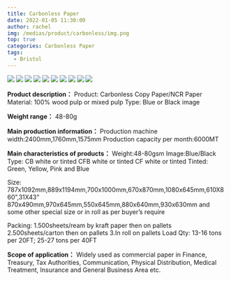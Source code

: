 ```yaml
---
title: Carbonless Paper
date: 2022-01-05 11:30:00
author: rachel
img: /medias/product/carbonless/img.png
top: true
categories: Carbonless Paper
tags:
  - Bristol
---
```


![](/medias/product/carbonless/img.png)
![](/medias/product/carbonless/img_1.png)
![](/medias/product/carbonless/img_2.png)
![](/medias/product/carbonless/img_3.png)
![](/medias/product/carbonless/img_4.png)
![](/medias/product/carbonless/img_5.png)
![](/medias/product/carbonless/img_6.png)
![](/medias/product/carbonless/img_7.png)
![](/medias/product/carbonless/img_8.png)
![](/medias/product/carbonless/img_9.png)

**Product description：**
Product: Carbonless Copy Paper/NCR Paper
Material: 100% wood pulp or mixed pulp
Type: Blue or Black image


**Weight range：**
48-80g


**Main production information：**
Production machine width:2400mm,1760mm,1575mm
Production capacity per month:6000MT


**Main characteristics of products：**
Weight:48-80gsm
Image:Blue/Black
Type: CB white or tinted
CFB white or tinted
CF white or tinted
Tinted: Green, Yellow, Pink and Blue

Size: 787x1092mm,889x1194mm,700x1000mm,670x870mm,1080x645mm,610X860”,31X43”
870x490mm,970x645mm,550x645mm,880x640mm,930x630mm and some other special size or in roll as per buyer’s require

Packing: 1.500sheets/ream by kraft paper then on pallets
2.500sheets/carton then on pallets
3.In roll on pallets
Load Qty: 13-16 tons per 20FT;  25-27 tons per 40FT


**Scope of application：**
Widely used as commercial paper in Finance, Treasury, Tax Authorities, Communication, Physical Distribution, Medical Treatment, Insurance and General Business Area etc.

